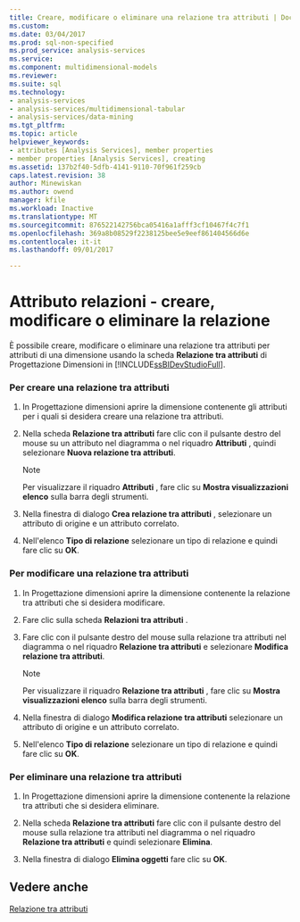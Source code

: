 ```yaml
---
title: Creare, modificare o eliminare una relazione tra attributi | Documenti Microsoft
ms.custom: 
ms.date: 03/04/2017
ms.prod: sql-non-specified
ms.prod_service: analysis-services
ms.service: 
ms.component: multidimensional-models
ms.reviewer: 
ms.suite: sql
ms.technology:
- analysis-services
- analysis-services/multidimensional-tabular
- analysis-services/data-mining
ms.tgt_pltfrm: 
ms.topic: article
helpviewer_keywords:
- attributes [Analysis Services], member properties
- member properties [Analysis Services], creating
ms.assetid: 137b2f40-5dfb-4141-9110-70f961f259cb
caps.latest.revision: 38
author: Minewiskan
ms.author: owend
manager: kfile
ms.workload: Inactive
ms.translationtype: MT
ms.sourcegitcommit: 876522142756bca05416a1afff3cf10467f4c7f1
ms.openlocfilehash: 369a8b08529f2238125bee5e9eef861404566d6e
ms.contentlocale: it-it
ms.lasthandoff: 09/01/2017

---
```

# <a name="attribute-relationships---create-modify-or-delete-relationship"></a>Attributo relazioni - creare, modificare o eliminare la relazione
  È possibile creare, modificare o eliminare una relazione tra attributi per attributi di una dimensione usando la scheda **Relazione tra attributi** di Progettazione Dimensioni in [!INCLUDE[ssBIDevStudioFull](../../includes/ssbidevstudiofull-md.md)].  
  
### <a name="to-create-an-attribute-relationship"></a>Per creare una relazione tra attributi  
  
1.  In Progettazione dimensioni aprire la dimensione contenente gli attributi per i quali si desidera creare una relazione tra attributi.  
  
2.  Nella scheda **Relazione tra attributi** fare clic con il pulsante destro del mouse su un attributo nel diagramma o nel riquadro **Attributi** , quindi selezionare **Nuova relazione tra attributi**.  
  
    > [!NOTE]  
    >  Per visualizzare il riquadro **Attributi** , fare clic su **Mostra visualizzazioni elenco** sulla barra degli strumenti.  
  
3.  Nella finestra di dialogo **Crea relazione tra attributi** , selezionare un attributo di origine e un attributo correlato.  
  
4.  Nell'elenco **Tipo di relazione** selezionare un tipo di relazione e quindi fare clic su **OK**.  
  
### <a name="to-modify-an-attribute-relationship"></a>Per modificare una relazione tra attributi  
  
1.  In Progettazione dimensioni aprire la dimensione contenente la relazione tra attributi che si desidera modificare.  
  
2.  Fare clic sulla scheda **Relazioni tra attributi** .  
  
3.  Fare clic con il pulsante destro del mouse sulla relazione tra attributi nel diagramma o nel riquadro **Relazione tra attributi** e selezionare **Modifica relazione tra attributi**.  
  
    > [!NOTE]  
    >  Per visualizzare il riquadro **Relazione tra attributi** , fare clic su **Mostra visualizzazioni elenco** sulla barra degli strumenti.  
  
4.  Nella finestra di dialogo **Modifica relazione tra attributi** selezionare un attributo di origine e un attributo correlato.  
  
5.  Nell'elenco **Tipo di relazione** selezionare un tipo di relazione e quindi fare clic su **OK**.  
  
### <a name="to-delete-an-attribute-relationship"></a>Per eliminare una relazione tra attributi  
  
1.  In Progettazione dimensioni aprire la dimensione contenente la relazione tra attributi che si desidera eliminare.  
  
2.  Nella scheda **Relazione tra attributi** fare clic con il pulsante destro del mouse sulla relazione tra attributi nel diagramma o nel riquadro **Relazione tra attributi** e quindi selezionare **Elimina**.  
  
3.  Nella finestra di dialogo **Elimina oggetti** fare clic su **OK**.  
  
## <a name="see-also"></a>Vedere anche  
 [Relazione tra attributi](../../analysis-services/multidimensional-models-olap-logical-dimension-objects/attribute-relationships.md)  
  
  

